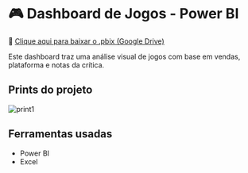 # 🎮 Dashboard de Jogos - Power BI

🔗 [Clique aqui para baixar o .pbix (Google Drive)]([https://drive.google.com/...](https://drive.google.com/file/d/1iZ2aSUdKxyvi6DaJB7wnFx_FfGVS2SLq/view?usp=sharing))

Este dashboard traz uma análise visual de jogos com base em vendas, plataforma e notas da crítica.

## Prints do projeto
![print1](./imagens/dashboard-preview.png)

## Ferramentas usadas
- Power BI
- Excel
